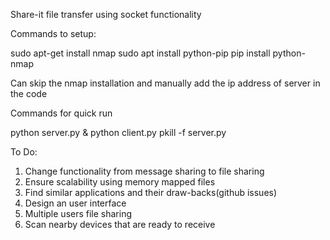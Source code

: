 Share-it file transfer using socket functionality

Commands to setup:

sudo apt-get install nmap 
sudo apt install python-pip
pip install python-nmap

Can skip the nmap installation and manually add the ip address of server in the code

Commands for quick run

python server.py &
python client.py
pkill -f server.py



To Do:
1) Change functionality from message sharing to file sharing
2) Ensure scalability using memory mapped files
3) Find similar applications and their draw-backs(github issues)
4) Design an user interface
5) Multiple users file sharing
6) Scan nearby devices that are ready to receive


